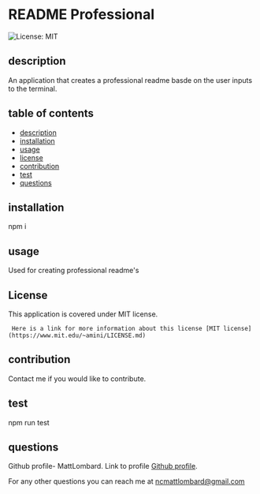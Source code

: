 # README Professional

![License: MIT](https://img.shields.io/badge/License-MIT-yellow.svg)

## description

An application that creates a professional readme basde on the user inputs to the terminal.

## table of contents

- [description](#description)
- [installation](#installation)
- [usage](#usage)
- [license](#License)
- [contribution](#contribution)
- [test](#test)
- [questions](#questions)

## installation

npm i

## usage

Used for creating professional readme's

## License

This application is covered under MIT license.

     Here is a link for more information about this license [MIT license](https://www.mit.edu/~amini/LICENSE.md)

## contribution

Contact me if you would like to contribute.

## test

npm run test

## questions

Github profile- MattLombard. Link to profile [Github profile](https://github.com/MattLombard).

For any other questions you can reach me at ncmattlombard@gmail.com
